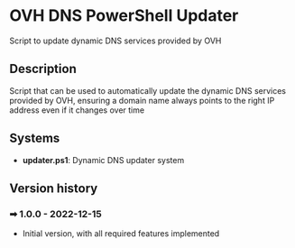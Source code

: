 # OVH DNS PowerShell Updater



Script to update dynamic DNS services provided by OVH

## Description
Script that can be used to automatically update the dynamic DNS services provided by OVH, ensuring a domain name always points to the right IP address even if it changes over time

## Systems
- **updater.ps1**: Dynamic DNS updater system

## Version history
### ➡ 1.0.0 - 2022-12-15
- Initial version, with all required features implemented
